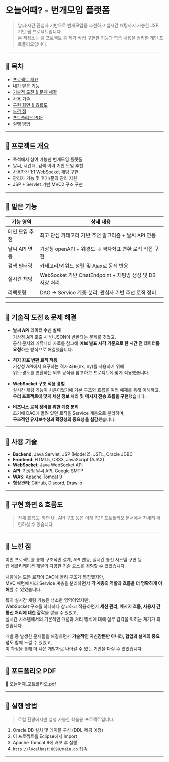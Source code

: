# 오늘어때? - 번개모임 플랫폼 

> 날씨·시간·관심사 기반으로 번개모임을 추천하고 실시간 채팅까지 가능한 JSP 기반 웹 프로젝트입니다.  
> 본 저장소는 팀 프로젝트 중 제가 직접 구현한 기능과 학습 내용을 정리한 개인 포트폴리오입니다.

---

## 📌 목차

- [프로젝트 개요](#-프로젝트-개요)
- [내가 맡은 기능](#-내가-맡은-기능)
- [기술적 도전 & 문제 해결](#-기술적-도전--문제-해결)
- [사용 기술](#-사용-기술)
- [구현 화면 & 흐름도](#-구현-화면--흐름도)
- [느낀 점](#-느낀-점)
- [포트폴리오 PDF](#-포트폴리오-pdf)
- [실행 방법](#️-실행-방법)

---

## 🐧 프로젝트 개요

- 즉석에서 참여 가능한 번개모임 플랫폼
- 날씨, 시간대, 검색 이력 기반 모임 추천
- 사용자간 1:1 WebSocket 채팅 구현
- 관리자 기능 및 후기/문의 관리 지원
- JSP + Servlet 기반 MVC2 구조 구현

---

## 🐧 맡은 기능

| 기능 영역 | 상세 내용 |
|-----------|-----------|
|  메인 모임 추천 | 최고 관심 카테고리 기반 추천 알고리즘 + 날씨 API 연동 |
|  날씨 API 연동 | 기상청 openAPI + 위경도 → 격자좌표 변환 로직 직접 구현 |
|  검색 필터링 | 카테고리/키워드 정렬 및 Ajax로 동적 반응 |
|  실시간 채팅 | WebSocket 기반 ChatEndpoint + 채팅방 생성 및 DB 저장 처리 |
|  리팩토링 | DAO → Service 계층 분리, 관심사 기반 추천 로직 정비 |

---

## 🐧 기술적 도전 & 문제 해결

- **날씨 API 데이터 수신 실패**  
  기상청 API 호출 시 빈 JSON이 반환되는 문제를 겪었고,  
  공식 문서와 커뮤니티 자료를 참고해 **예보 발표 시각 기준으로 한 시간 전 데이터를 요청**하는 방식으로 해결했습니다.

- **격자 좌표 변환 로직 적용**  
  기상청 API에서 요구하는 격자 좌표(nx, ny)를 사용하기 위해  
  위도·경도를 변환하는 외부 공식을 참고하고 프로젝트에 맞게 적용했습니다.

- **WebSocket 구조 적용 경험**  
  실시간 채팅 기능이 처음이었기에 기본 구조와 흐름을 여러 예제를 통해 이해하고,  
  **우리 프로젝트에 맞게 세션 정보 처리 및 메시지 전송 흐름을 구현**했습니다.

- **비즈니스 로직 정비를 위한 계층 분리**  
  초기에 DAO에 몰려 있던 로직을 Service 계층으로 분리하며,  
  **구조적인 유지보수성과 확장성의 중요성을 실감**했습니다.


---

## 🐧 사용 기술

- **Backend**: Java Servlet, JSP (Model2), JSTL, Oracle JDBC
- **Frontend**: HTML5, CSS3, JavaScript (AJAX)
- **WebSocket**: Java WebSocket API
- **API**: 기상청 날씨 API, Google SMTP
- **WAS**: Apache Tomcat 9
- **형상관리**: GitHub, Discord, Draw.io

---

## 🐧 구현 화면 & 흐름도

> 전체 흐름도, 화면 UI, API 구조 등은 아래 PDF 포트폴리오 문서에서 자세히 확인하실 수 있습니다.

---

## 🐧 느낀 점

이번 프로젝트를 통해 구조적인 설계, API 연동, 실시간 통신 시스템 구현 등  
웹 애플리케이션 개발의 다양한 기술 요소를 경험할 수 있었습니다.

처음에는 모든 로직이 DAO에 몰려 구조가 복잡했지만,  
MVC 패턴에 따라 Service 계층을 분리하면서 **각 계층의 역할과 흐름을 더 명확하게 이해**할 수 있었습니다.

특히 실시간 채팅 기능은 생소한 영역이었지만,  
WebSocket 구조를 하나하나 참고하고 적용하면서 **세션 관리, 메시지 흐름, 사용자 간 통신 처리에 대한 감각**을 쌓을 수 있었고,  
실시간 시스템에서의 기본적인 개념과 처리 방식에 대해 실무 감각을 익히는 계기가 되었습니다.

개발 중 발생한 문제들을 해결하면서 **기술적인 자신감뿐만 아니라, 협업과 설계의 중요성**도 함께 느낄 수 있었고,  
이 과정을 통해 더 나은 개발자로 나아갈 수 있는 기반을 다질 수 있었습니다.


---

## 🐧 포트폴리오 PDF

📎 [오늘어때_포트폴리오.pdf](./Lighting.pdf)



---

## 🐧 실행 방법

> 로컬 환경에서만 실행 가능한 학습용 프로젝트입니다.

1. Oracle DB 설치 및 테이블 구성 (DDL 제공 예정)
2. 이 프로젝트를 Eclipse에서 Import
3. Apache Tomcat 9에 배포 후 실행
4. `http://localhost:8090/main.do` 접속

---


